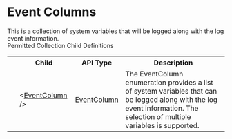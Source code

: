 # Event Columns

<div class="LanguageSummary"><div class ="SummaryItem">This is a collection of system variables that will be logged along with the log event information.</div></div><div class="SchemaBindingGroup"><div class="SchemaBindingGroupHeader">Permitted Collection Child Definitions</div><table id="SchemaBindingList" class="SchemaBindingList"><tbody><tr><th class="SchemaBindingIconColumnHeader">&nbsp;</th><th class="SchemaBindingNameColumnHeader">Child</th><th class="SchemaBindingTypeColumnHeader">API Type</th><th class="SchemaBindingSummaryColumnHeader">Description</th></tr><tr class="cd0"><td class="SchemaBindingIcon"><div class="NotRequired" /></td><td class="SchemaBindingName"><span class="punc">&lt;</span><a href=../api-reference/Varigence.Languages.Biml.Task.EventColumn.html">EventColumn</a><span class="punc"> /&gt;</span></td><td class="SchemaBindingType"><a href="Varigence.Languages.Biml.Task.EventColumn.html">EventColumn</a></td><td class="SchemaBindingSummary">The EventColumn enumeration provides a list of system variables that can be logged along with the log event information.  The selection of multiple variables is supported.</td></tr></tbody></table></div>